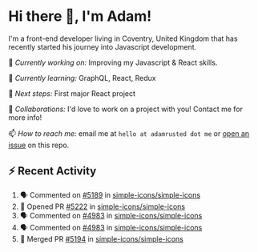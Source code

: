 # Hi there 👋, I'm Adam!

I'm a front-end developer living in Coventry, United Kingdom that has recently started his journey into Javascript development.

🔨 *Currently working on:* Improving my Javascript & React skills.

🌱 *Currently learning:* GraphQL, React, Redux

🎯 *Next steps:* First major React project

🤝 *Collaborations:* I'd love to work on a project with you! Contact me for more info!

📫 *How to reach me:* email me at `hello at adamrusted dot me` or [open an issue](https://github.com/adamrusted/adamrusted/issues/new) on this repo.

## :zap: Recent Activity
<!--START_SECTION:activity-->
1. 🗣 Commented on [#5189](https://github.com/simple-icons/simple-icons/issues/5189) in [simple-icons/simple-icons](https://github.com/simple-icons/simple-icons)
2. 💪 Opened PR [#5222](https://github.com/simple-icons/simple-icons/pull/5222) in [simple-icons/simple-icons](https://github.com/simple-icons/simple-icons)
3. 🗣 Commented on [#4983](https://github.com/simple-icons/simple-icons/issues/4983) in [simple-icons/simple-icons](https://github.com/simple-icons/simple-icons)
4. 🗣 Commented on [#4983](https://github.com/simple-icons/simple-icons/issues/4983) in [simple-icons/simple-icons](https://github.com/simple-icons/simple-icons)
5. 🎉 Merged PR [#5194](https://github.com/simple-icons/simple-icons/pull/5194) in [simple-icons/simple-icons](https://github.com/simple-icons/simple-icons)
<!--END_SECTION:activity-->
